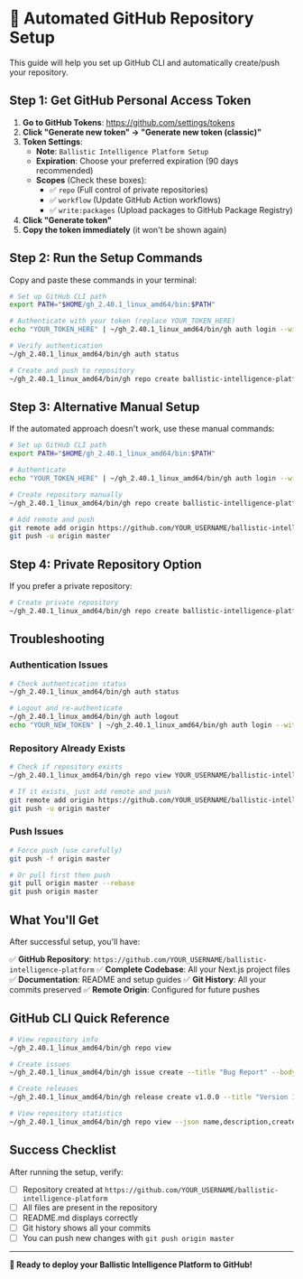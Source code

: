 # 🚀 Automated GitHub Repository Setup

This guide will help you set up GitHub CLI and automatically create/push your repository.

## Step 1: Get GitHub Personal Access Token

1. **Go to GitHub Tokens**: https://github.com/settings/tokens
2. **Click "Generate new token" → "Generate new token (classic)"**
3. **Token Settings**:
   - **Note**: `Ballistic Intelligence Platform Setup`
   - **Expiration**: Choose your preferred expiration (90 days recommended)
   - **Scopes** (Check these boxes):
     - ✅ `repo` (Full control of private repositories)
     - ✅ `workflow` (Update GitHub Action workflows)
     - ✅ `write:packages` (Upload packages to GitHub Package Registry)
4. **Click "Generate token"**
5. **Copy the token immediately** (it won't be shown again)

## Step 2: Run the Setup Commands

Copy and paste these commands in your terminal:

```bash
# Set up GitHub CLI path
export PATH="$HOME/gh_2.40.1_linux_amd64/bin:$PATH"

# Authenticate with your token (replace YOUR_TOKEN_HERE)
echo "YOUR_TOKEN_HERE" | ~/gh_2.40.1_linux_amd64/bin/gh auth login --with-token

# Verify authentication
~/gh_2.40.1_linux_amd64/bin/gh auth status

# Create and push to repository
~/gh_2.40.1_linux_amd64/bin/gh repo create ballistic-intelligence-platform --public --source=. --remote=origin --push
```

## Step 3: Alternative Manual Setup

If the automated approach doesn't work, use these manual commands:

```bash
# Set up GitHub CLI path
export PATH="$HOME/gh_2.40.1_linux_amd64/bin:$PATH"

# Authenticate
echo "YOUR_TOKEN_HERE" | ~/gh_2.40.1_linux_amd64/bin/gh auth login --with-token

# Create repository manually
~/gh_2.40.1_linux_amd64/bin/gh repo create ballistic-intelligence-platform --public

# Add remote and push
git remote add origin https://github.com/YOUR_USERNAME/ballistic-intelligence-platform.git
git push -u origin master
```

## Step 4: Private Repository Option

If you prefer a private repository:

```bash
# Create private repository
~/gh_2.40.1_linux_amd64/bin/gh repo create ballistic-intelligence-platform --private --source=. --remote=origin --push
```

## Troubleshooting

### Authentication Issues
```bash
# Check authentication status
~/gh_2.40.1_linux_amd64/bin/gh auth status

# Logout and re-authenticate
~/gh_2.40.1_linux_amd64/bin/gh auth logout
echo "YOUR_NEW_TOKEN" | ~/gh_2.40.1_linux_amd64/bin/gh auth login --with-token
```

### Repository Already Exists
```bash
# Check if repository exists
~/gh_2.40.1_linux_amd64/bin/gh repo view YOUR_USERNAME/ballistic-intelligence-platform

# If it exists, just add remote and push
git remote add origin https://github.com/YOUR_USERNAME/ballistic-intelligence-platform.git
git push -u origin master
```

### Push Issues
```bash
# Force push (use carefully)
git push -f origin master

# Or pull first then push
git pull origin master --rebase
git push origin master
```

## What You'll Get

After successful setup, you'll have:

✅ **GitHub Repository**: `https://github.com/YOUR_USERNAME/ballistic-intelligence-platform`
✅ **Complete Codebase**: All your Next.js project files
✅ **Documentation**: README and setup guides
✅ **Git History**: All your commits preserved
✅ **Remote Origin**: Configured for future pushes

## GitHub CLI Quick Reference

```bash
# View repository info
~/gh_2.40.1_linux_amd64/bin/gh repo view

# Create issues
~/gh_2.40.1_linux_amd64/bin/gh issue create --title "Bug Report" --body "Description here"

# Create releases
~/gh_2.40.1_linux_amd64/bin/gh release create v1.0.0 --title "Version 1.0.0"

# View repository statistics
~/gh_2.40.1_linux_amd64/bin/gh repo view --json name,description,createdAt,stargazerCount
```

## Success Checklist

After running the setup, verify:

- [ ] Repository created at `https://github.com/YOUR_USERNAME/ballistic-intelligence-platform`
- [ ] All files are present in the repository
- [ ] README.md displays correctly
- [ ] Git history shows all your commits
- [ ] You can push new changes with `git push origin master`

---

**🎯 Ready to deploy your Ballistic Intelligence Platform to GitHub!**